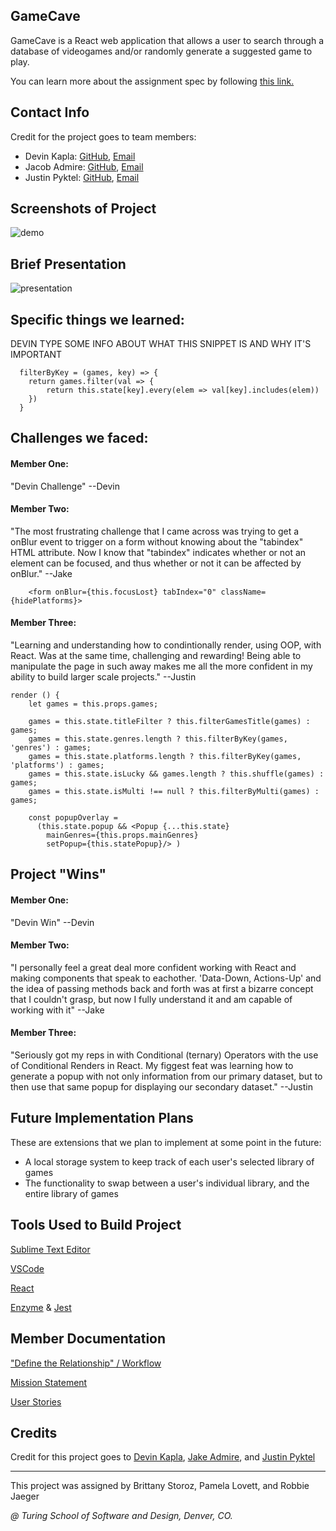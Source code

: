 ## GameCave
GameCave is a React web application that allows a user to search through a database of videogames and/or randomly generate a suggested game to play. 

You can learn more about the assignment spec by following [this link.](http://frontend.turing.io/projects/whateverly.html)

## Contact Info
Credit for the project goes to team members:
- Devin Kapla: [GitHub](https://github.com/DekayHaHa),
              [Email](mailto:DevinKapla@gamil.com)  
- Jacob Admire: [GitHub](https://github.com/JakeAdmire), 
                [Email](mailto:JakeAdmire1@gmail.com)
- Justin Pyktel: [GitHub](https://github.com/SiimonStark), 
                [Email](mailto:SiimonStark@gmail.com)
                
## Screenshots of Project

 ![demo](https://user-images.githubusercontent.com/23123990/53147491-f41c2e00-3564-11e9-855a-c4bb272f36a0.gif)

## Brief Presentation

 ![presentation](https://user-images.githubusercontent.com/23123990/53151649-f97f7580-3570-11e9-90f8-62d905cce6cd.gif)

## Specific things we learned:
DEVIN TYPE SOME INFO ABOUT WHAT THIS SNIPPET IS AND WHY IT'S IMPORTANT
```
  filterByKey = (games, key) => {
    return games.filter(val => {
        return this.state[key].every(elem => val[key].includes(elem))
    })
  } 
```
## Challenges we faced:
#### Member One:
"Devin Challenge" --Devin
#### Member Two:
"The most frustrating challenge that I came across was trying to get a onBlur event to trigger on a form without
knowing about the "tabindex" HTML attribute. Now I know that "tabindex" indicates whether or not an element can be focused,
and thus whether or not it can be affected by onBlur." --Jake
```
    <form onBlur={this.focusLost} tabIndex="0" className={hidePlatforms}>
```
#### Member Three:
"Learning and understanding how to condintionally render, using OOP, with React. Was at the same time, challenging and rewarding! Being able to manipulate the page in such away makes me all the more confident in my ability to build larger scale projects." --Justin
```
render () {
    let games = this.props.games;

    games = this.state.titleFilter ? this.filterGamesTitle(games) : games;
    games = this.state.genres.length ? this.filterByKey(games, 'genres') : games;
    games = this.state.platforms.length ? this.filterByKey(games, 'platforms') : games;
    games = this.state.isLucky && games.length ? this.shuffle(games) : games;
    games = this.state.isMulti !== null ? this.filterByMulti(games) : games;

    const popupOverlay = 
      (this.state.popup && <Popup {...this.state}
        mainGenres={this.props.mainGenres}
        setPopup={this.statePopup}/> )
```
## Project "Wins"
#### Member One:
"Devin Win" --Devin
#### Member Two:
"I personally feel a great deal more confident working with React and making components that speak to eachother. 'Data-Down, Actions-Up' and the idea of passing methods back and forth was at first a bizarre concept that I couldn't grasp, but now I fully understand it and am capable of working with it" --Jake
#### Member Three:
"Seriously got my reps in with Conditional (ternary) Operators with the use of Conditional Renders in React. My figgest feat was learning how to generate a popup with not only information from our primary dataset, but to then use that same popup for displaying our secondary dataset." --Justin

## Future Implementation Plans
These are extensions that we plan to implement at some point in the future:
- A local storage system to keep track of each user's selected library of games
- The functionality to swap between a user's individual library, and the entire library of games

## Tools Used to Build Project
[Sublime Text Editor](https://www.sublimetext.com/)

[VSCode](https://code.visualstudio.com/)

[React](https://reactjs.org/)

[Enzyme](https://airbnb.io/enzyme/) & [Jest](https://airbnb.io/enzyme/docs/guides/jest.html)

## Member Documentation
["Define the Relationship" / Workflow](https://github.com/JakeAdmire/game-shelf/blob/master/Resources/Notes/Dtr-Workflow.md)

[Mission Statement](https://github.com/JakeAdmire/game-shelf/blob/master/Resources/Notes/Mission.md)

[User Stories](https://github.com/JakeAdmire/game-shelf/blob/master/Resources/Notes/User-Stories.md)

## Credits
Credit for this project goes to [Devin Kapla](https://github.com/DekayHaHa), [Jake Admire](https://github.com/JakeAdmire), and [Justin Pyktel](https://github.com/SiimonStark)

---
This project was assigned by Brittany Storoz, Pamela Lovett, and Robbie Jaeger 

*@ Turing School of Software and Design, Denver, CO.*
